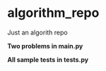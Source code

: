 # algorithm_repo
Just an algorith repo

**Two problems in main.py**

**All sample tests in tests.py**

